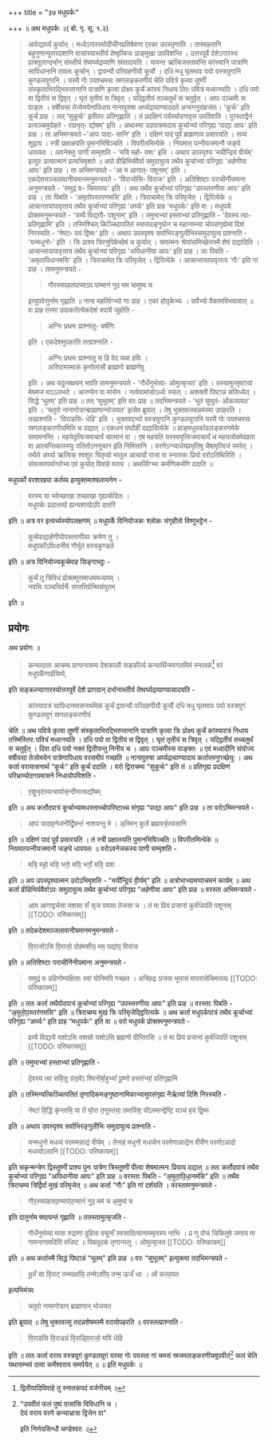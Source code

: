 +++
title = "३७ मधुपर्कः"

+++
॥ अथ मधुपर्कः ॥( बो. गृ. सू. १.२) 

> आवेद्यार्घ्यं कुर्यात् । मध्येऽगारस्योदीचीनप्रतिषेवणा एरका उपस्तृणाति । तास्वहतानि बहुगुणान्युत्तरदशानि वासांस्यास्तीर्य तेष्वृत्विजः प्राङ्मुखा उपविशन्ति । उत्तरपूर्वे देशेऽगारस्य प्राक्तूलान्दर्भान् संस्तीर्य तेष्वर्घ्यद्रव्याणि स्रंसादयति । यावन्त ऋत्विजस्तावन्ति कांस्यानि पात्राणि सापिधानानि तावतः कूर्चान् । द्वावन्यौ परिग्रहणीयौ कूचौं । दधि मधु घृतमापः पयो वस्त्रयुगानि कुण्डलयुगानि । यस्यै गोः पयश्चमसः स्रगलङ्करणीयं चेति पवित्रे कृत्वा तूष्णीं संस्कृताभिरद्भिरुत्तानानि पात्राणि कृत्वा प्रोक्ष्य कूर्चे कांस्यं निधाय तिरः पवित्रं मध्वानयति । दधि पयो वा द्वितीयं स द्विवृत् । घृतं तृतीयं स त्रिवृत् । यद्द्वितीयं तञ्चतुर्थं स चतुर्वृत् । आपः पञ्चमीः स पाङ्तः । वर्षीयसा तेजोमयेनापिधाय नानापुरुषा अर्घ्यद्रव्याण्याददते अन्वगनुसंव्रजंतः। 'कूर्चः' इति कूर्चं प्राह । तत् ‘सुकूर्चः' इतीतरः प्रतिगृह्णाति । तं प्रदक्षिणं पर्यस्योदगावृत्त उपविशति । पुरस्ताद्वैनं प्रत्यञ्चमुपोहते - राप्रभृत्॰ द्योषम्' इति । अथास्मा उदपात्रमादाय कूर्चाभ्यां परिगृह्य ‘पाद्या आपः' इति प्राह । ता अभिमन्त्रयते –'आपः पादा॰ सानि' इति । दक्षिणं पादं पूर्वं ब्राह्मणाय प्रसारयति । सव्यं शूद्राय । स्त्री प्रक्षाळयति पुमानभिषिञ्चति । विपरीतमित्येके । नियमात् पत्नीयजमानौ जङ्घे धावयतः । अवनेक्तुः पाणी सम्मृशति - 'मयि महो॰ यशः' इति । अथाप उपस्पृश्य 'मयीन्द्रियं वीर्यम्' इत्युरः प्रत्यात्मानं प्रत्यभिमृशते ॥ अपो व्रीहिभिर्यवैर्वा समुदायुत्य तथैव कूर्चाभ्यां परिगृह्य 'अर्हणीया आपः' इति प्राह । ता अभिमन्त्रयते - 'आ म आगात्॰ पशूनाम्' इति । एकदेशमञ्जलावानीयमानमनुमन्त्रयते - 'विराजोसि॰ विराजः' इति । अतिशिष्टाः पराचीर्नीयमाना अनुमन्त्रयते - 'समुद्रं वः॰ चिमत्पयः' इति । अथ तथैव कूर्चाभ्यां 
परिगृह्य 'उपस्तरणीया आपः' इति प्राह । ताः पिबति - 'अमृतोपस्तरणमसि' इति । त्रिराचामेत् त्रिः परिमृजेत् । द्विरित्येके ॥ आचान्तायापावृत्ताय तथैव कूर्चाभ्यां परिगृह्य ‘अर्घ्यः' इति प्राह 'मधुपर्कः' इति वा । मधुपर्कं प्रोक्तमनुमन्त्रयते - 'त्रय्यै विद्यायै॰ पशूनाम्' इति । तमुभाभ्यां हस्ताभ्यां प्रतिगृह्णाति - 'देवस्य त्वा॰ प्रतिगृह्णामि' इति । तस्मिंश्चित् किञ्चिदापतितं स्यात्तदङ्गुष्ठेन च महानाम्न्या चोपसंगृह्येमां दिशं निरस्यति - 'नेष्टा॰ वयं द्विष्मः' इति । अथाप उपस्पृश्य सर्वाभिरङ्गुलीभिस्समुदायुत्य प्राश्नाति - 
'यन्मधुनो॰' इति । त्रिः प्राश्य त्रिरनुपिबेच्छेषं च कुर्यात् । यमात्मनः श्रेयांसमिच्छेत्तस्मै शेषं दद्यादिति । आचान्तायापावृत्ताय तथैव कूर्चाभ्यां परिगृह्य 'अपिधानीया आपः' इति प्राह । ताः पिबति - 'अमृतापिधानमसि' इति । त्रिराचामेत् त्रिः परिमृजेत् । द्विरित्येके । आचान्तायापावृत्ताय ‘गौः' इति गां प्राह । तामनुमन्त्रयते - 
>
>> गौरस्यपहतपाप्माऽप पाप्मानं नुद मम चामुष्य च
>
> इत्युपवेत्तुर्नाम गृह्णाति ॥ नाना महर्त्विग्भ्यो गाः प्राह । एकां होतृकेभ्यः । सर्वेभ्यो वैकामविभवत्वात् ॥ वः प्राह तस्मा उपाकरोत्येकदेशं वपायै जुहोति - 
>
>> अग्निः प्रथमः प्राश्नातु॰ चर्षणिः
>
> इति । एकदेशमुपहरति तत्प्राश्नाति - 
>
>> अग्निः प्रथमः प्राश्नातु स हि वेद यथा हविः ।  
अरिष्टमस्माकं कृणोत्वसौ ब्राह्मणो ब्राह्मणेषु
>
> इति । अथ यदुत्स्रक्ष्यन् भवति तामनुमन्त्रयते - 'गौर्धेनुर्भव्या॰ ओमुत्सृजत' इति । तस्यामुत्सृष्टायां मेषमजं वाऽऽलभते । आरण्येन वा मांसेन । नत्वेवामांसोऽर्ध्यः स्यात् । अशक्तौ पिष्टान्नं संसिध्येत् । सिद्धे ‘भूतम्' इति प्राह ॥ तत् ‘सुभूतम्' इति वरः प्राह ॥ तदभिमन्त्रयते - 'भूतं सुभूतं॰ ओंकल्पयत' इति । 'चतुरो नानागोत्रान्ब्राह्मणान्भोजयत' इत्येव ब्रूयात् । तेषु भुक्तवत्स्वन्नमस्मा उपहरति । तत्प्राश्नति - 'विराडसि॰ धेहि' इति । भुक्तवद्भ्यो वस्त्रयुगानि कुण्डलयुगानि यस्यै गोः पयश्चमसः स्रगलङ्करणीयमिति च दद्यात् ॥ एकधनं पष्ठौहीं दद्यादित्येके ॥ प्राङ्मधुपर्कादलङ्करणमेके समामनन्ति । महयेदृत्विजमाचार्यं चात्मानं वा । एष महयति यस्स्वमृत्विजमाचार्यं च महयत्येवमेवंव्रता वा आत्यन्तिकास्स्युः पतितोऽननूचान इति निमित्तानि । वरणेऽग्न्याधेयप्रभृतिषु चैषामृत्विजं स्मरेत् । तथैते अर्घ्या ऋत्विक् श्वशुरः पितृव्यो मातुल आचार्यो राजा वा स्नातकः प्रियो वरोऽतिथिरिति । संवत्सरपर्यागतेभ्य एवं कुर्यात् विवाहे वराय । अथर्त्विग्भ्यः कर्मणिकर्मणि ददाति ॥ 

मधुपर्को वरशाखया कर्तव्य इत्युक्तमाश्वलायनेन - 

> वरस्य या भवेच्छाखा तच्छाखा गृह्यचोदितः ।  
मधुपर्कः प्रदातव्यो ह्यन्यशाखेऽपि दातरि 

इति ॥ अत्र वर इत्यर्च्यस्योपलक्षणम् ॥ मधुपर्के विनियोजकः श्लोकः संगृहीतो विष्णुभट्टेन - 

> कूर्चपाद्यार्हणीयोपस्तरणीयाः क्रमेण तु ।  
मधुपर्कोऽपिधानीयं गौर्भूतं वस्त्रकुण्डले

इति ॥ अत्र विनियोज्यकूर्चमाह सिङ्गाभट्टः - 

> कूर्चं तु त्रिविधं प्रोक्तमुत्तमाधममध्यमम् ।  
नवभिः पञ्चभिर्दर्भैः सप्तभिर्ग्रन्थिसंयुतम्

इति ॥ 

## प्रयोगः

अथ प्रयोगः ॥ 

> कन्यादाता आचम्य प्राणानायम्य देशकालौ सङ्कीर्त्य कन्यार्थिनमागतमिमं स्नातकं[^१] वरं मधुपर्केणार्हयिष्ये, 

[^१]: द्वितीयादिविवाहे तु स्नातकपदं वर्जनीयम् ॥

इति सङ्कल्प्यागारस्योत्तरपूर्वे देशे प्रागग्रान् दर्भानास्तीर्य तेष्वर्घ्यद्रव्याण्यासादयति - 

> कांस्यपात्रं सापिधानमासनार्थमेकं कूर्चं द्वावन्यौ परिग्रहणीयौ कूर्चौ दधि मधु घृतमापः पयो वस्त्रयुगं कुण्डलयुगं स्रगलङ्करणीयं 

चेति ॥ अथ पवित्रे कृत्वा तूष्णीं संस्कृताभिरद्भिरुत्तानानि पात्राणि कृत्वा त्रिः प्रोक्ष्य कूर्चे कांस्यपात्रं निधाय तस्मिंस्तिरः पवित्रं मध्वानयति । दधि पयो वा द्वितीयं स द्विवृत् । घृतं तृतीयं स त्रिवृत् । यद्द्वितीयं तच्चतुर्थं स चतुर्वृत् । दिवा दधि पयो नक्तं द्वितीयन्तु निनीय च । आपः पञ्चमीस्स पाङ्क्तः ॥ एवं मध्वादीनि संयोज्य वर्षीयसा तेजोमयेन पात्रेणापिधाय वरसमीपं गच्छति ॥ नानापुरुषा अर्घ्यद्रव्याण्यादाय कर्तारमनुगच्छेयुः । अथ कर्ता वरायासनार्थं “कूर्चः” इति कूर्चं ददाति । वरो द्विराचम्य “सुकूर्चः" इति तं ॥ प्रतिगृह्य प्रदक्षिणं परिभ्राम्योदगग्रमासने निधायोपविशति - 

> रा॒ष्ट्र॒भृद॑स्याचार्यास॒न्दीमात्वद्यो॑षम्

इति ॥ अथ कर्तोदपात्रं कूर्चाभ्यामधस्ताच्चोपरिष्टाच्च संगृह्य “पाद्या आपः" इति प्राह ॥ ता वरोऽभिमन्त्रयते - 

> आपः॑ पादाव॒नेज॑नीर्द्वि॒षन्तं॑ नाशयन्तु मे । अ॒स्मिन् कुले॑ ब्रह्मवर्च॒स्य॑सानि

इति ॥ दक्षिणं पादं पूर्वं प्रसारयति । तं स्त्री प्रक्षालयति पुमानभिषिञ्चति ॥ विपरीतमित्येके ॥ नियमात्पत्नीयजमानौ जङ्घे धावयतः ॥ वरोऽवनेजकस्य पाणी सम्मृशति - 

> मयि॒ महो॒ मयि॒ भगो॒ मयि॒ भर्गो॒ मयि॒ यशः॑ 

इति ॥ अप उपस्पृश्यात्मन उरोऽभिमृशति - "मयी॑न्द्रि॒यं वी॒र्य॑म्" इति ॥ अत्रोभाभ्यामप्याचमनं कार्यम् ॥ अथ कर्ता व्रीहिभिर्यवैर्वाऽपः समुदायुत्य तथैव कूर्चाभ्यां परिगृह्य “अर्हणीया आपः” इति प्राह ॥ वरस्ता अभिमन्त्रयते - 

> आम आगाद्वर्चसा यशसा सँ सृज पयसा तेजसा च । तं मा प्रियं प्रजानां कुर्वधिपतिं पशूनाम्
[[TODO: परिष्कायम्]]

इति ॥ तदेकदेशमञ्जलावानीयमानमनुमन्त्रयते - 

> वि॒राजो॑ऽसि वि॒राजो॒ दोह॑मशीय॒ मम॒ पद्या॑य॒ विरा॑जः

इति ॥ अतिशिष्टाः पराचीर्निनीयमाना अनुमन्त्रयते - 

> समुद्रं वः प्रहिणोम्यक्षिताः स्वां योनिमपि गच्छत । अच्छिद्रः प्रजया भूयासं मापरासेचिमत्पयः
[[TODO: परिष्कायम्]]

इति ॥ ततः कर्ता तथैवोदपात्रं कूर्चाभ्यां परिगृह्य “उपस्तरणीया आपः" इति प्राह ॥ वरस्ताः पिबति - “अ॒मृ॒तो॒प॒स्तर॑णमसि" इति ॥ त्रिराचम्य मुखं त्रिः परिमृजेद्द्विरित्यके ॥ अथ कर्ता मधुपर्कपात्रं तथैव कूर्चाभ्यां परिगृह्य “अर्घ्यः” इति प्राह “मधुपर्कः" इति वा ॥ वरो मधुपर्कं प्रोक्तमनुमन्त्रयते - 

> व्रय्यै विद्यायै यशोऽसि यशसो यशोऽसि ब्रह्मणो दीप्तिरसि ॥ तं मा प्रियं प्रजानां कुर्वधिपतिं पशूनाम्
[[TODO: परिष्कायम्]]

इति ॥ तमुभाभ्यां हस्ताभ्यां प्रतिगृह्णाति - 

> दे॒वस्य॑ त्वा सवि॒तुः प्र॑स॒वे॑ऽ श्विनो॑र्बा॒हुभ्यां॑ पू॒ष्णो हस्ता॑भ्यां॒ प्रति॑गृह्णामि

इति ॥ तस्मिन्यत्किञ्चित्पतितं तृणादिकमङ्गुष्ठानामिकाभ्यामुपसंगृह्य नैर्ऋत्यां दिशि निरस्यति - 

> नेष्टा॑ वि॒द्धिं कृ॑न्तामि॒ या ते॑ घो॒रा त॒नूस्तया॒ तमावि॑श॒ यो॑ऽस्मान्द्वेष्टि॒ यञ्च॑ व॒यं द्वि॒ष्मः

इति ॥ अथाप उपस्पृश्य सर्वाभिरङ्गुलीभिः समुदायुत्य प्राश्नाति - 

> यन्मधुनो मधव्यं परममन्नाद्यं वीर्यम् । तेनाहं मधुनो मधव्येन परमेणान्नाद्येन वीर्येण परमोऽन्नादो मधव्योऽसानि
[[TODO: परिष्कायम्]]

इति सकृन्मन्त्रेण द्विस्तूष्णीं प्राश्य पुनः पात्रेण त्रिस्तूष्णीं पीत्वा शेषमात्मनः प्रियाय दद्यात् ॥ ततः कर्तोदपात्रं तथैव कूर्चाभ्यां परिगृह्य "अपिधानीया आपः" इति प्राह ॥ वरस्ताः पिबति - “अ॒मृ॒ता॒पि॒धा॒नम॑सि” इति ॥ तथैव त्रिराचम्य त्रिर्द्विर्वा मुखं परिमृजेत् ॥ अथ कर्ता “गौः” इति गां दर्शयति । वरस्तामनुमन्त्रयते - 

> गौर॒स्यप॑हतपा॒प्माप॑पा॒प्मानं॑ नुद॒ मम॑ च अ॒मुष्य॑ च

इति दातुर्नाम षष्ठ्यन्तं गृह्णाति ॥ ततस्तामुत्सृजति - 

> गौर्धेनुर्भव्या माता रुद्राणां दुहिता वसूनाँ स्वसादित्यानाममृतस्य नाभिः । प्र णु वोचं चिकितुषे जनाय मा गामनागामदितिं वधिष्ट ॥ पिबतूदकं तृणान्यत्तु । ओमुत्सृजत
[[TODO: परिष्कायम्]]

इति ॥ अथ कर्तास्मै सिद्धं पिष्टान्नं “भूतम्" इति प्राह ॥ वरः “सुभूतम्" इत्युक्त्वा तदभिमन्त्रयते - 

> भू॒तँ सा वि॒राट् तन्माक्षा॑यि॒ तन्मेऽशी॑य॒ तन्म॒ ऊर्जं॑ धाः । ओं कल्प॒यत

इत्यभिमंत्र्य 

> चतुरो नामागोत्रान् ब्राह्मणान् भोजयत

इति ब्रूयात् ॥ तेषु भुक्तवत्सु तदन्नशेषमस्मै वरायोपहरति ॥ वरस्तत्प्राश्नाति - 

> वि॒राड॑सि वि॒राडन्नं॑ वि॒राड्वि॒राजो॒ मयि॑ धेहि

इति ॥ ततः कर्ता वराय वस्त्रयुगं कुण्डलयुगं यस्या गोः पयस्ता गां चमसं स्रजमलङ्करणीयमुपवीतं[^१_१] फलं चेति यथासम्भवं दत्वा कर्मेश्वराय समर्पयेत् ॥ ॥ इति मधुपर्कः ॥

[^१_१]:

    "उपवीतं फलं पुष्पं वासांसि विविधानि च ।  
    देयं वराय वरणे कन्याभ्रात्रा द्विजेन वा" 
    
    इति निर्णयसिन्धौ चण्डेश्वरः ॥